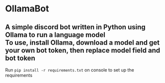 # OllamaBot

A simple discord bot written in Python using Ollama to run a language model  
To use, install Ollama, download a model and get your own bot token, then replace model field and bot token 
---

Run ```pip install -r requirements.txt``` on console to set up the requirements
